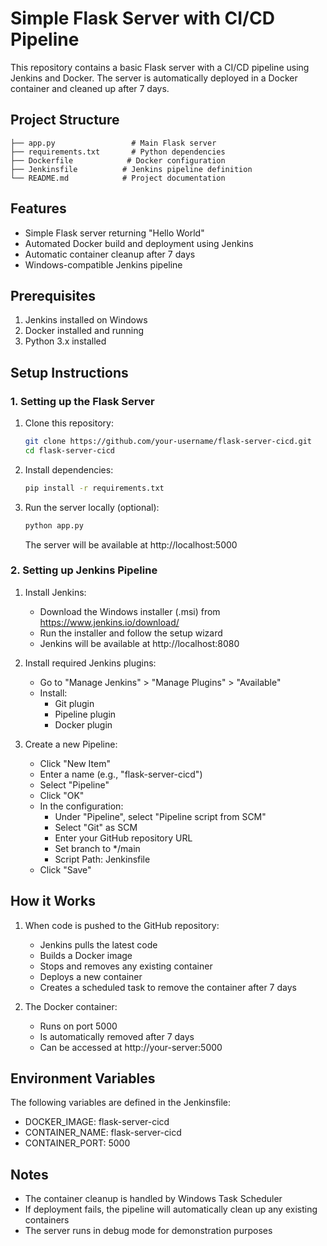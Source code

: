 # Simple Flask Server with CI/CD Pipeline

This repository contains a basic Flask server with a CI/CD pipeline using Jenkins and Docker. The server is automatically deployed in a Docker container and cleaned up after 7 days.

## Project Structure

```
├── app.py                 # Main Flask server
├── requirements.txt       # Python dependencies
├── Dockerfile            # Docker configuration
├── Jenkinsfile          # Jenkins pipeline definition
└── README.md            # Project documentation
```

## Features

- Simple Flask server returning "Hello World"
- Automated Docker build and deployment using Jenkins
- Automatic container cleanup after 7 days
- Windows-compatible Jenkins pipeline

## Prerequisites

1. Jenkins installed on Windows
2. Docker installed and running
3. Python 3.x installed

## Setup Instructions

### 1. Setting up the Flask Server

1. Clone this repository:
   ```bash
   git clone https://github.com/your-username/flask-server-cicd.git
   cd flask-server-cicd
   ```

2. Install dependencies:
   ```bash
   pip install -r requirements.txt
   ```

3. Run the server locally (optional):
   ```bash
   python app.py
   ```
   The server will be available at http://localhost:5000

### 2. Setting up Jenkins Pipeline

1. Install Jenkins:
   - Download the Windows installer (.msi) from https://www.jenkins.io/download/
   - Run the installer and follow the setup wizard
   - Jenkins will be available at http://localhost:8080

2. Install required Jenkins plugins:
   - Go to "Manage Jenkins" > "Manage Plugins" > "Available"
   - Install:
     - Git plugin
     - Pipeline plugin
     - Docker plugin

3. Create a new Pipeline:
   - Click "New Item"
   - Enter a name (e.g., "flask-server-cicd")
   - Select "Pipeline"
   - Click "OK"
   - In the configuration:
     - Under "Pipeline", select "Pipeline script from SCM"
     - Select "Git" as SCM
     - Enter your GitHub repository URL
     - Set branch to */main
     - Script Path: Jenkinsfile
   - Click "Save"

## How it Works

1. When code is pushed to the GitHub repository:
   - Jenkins pulls the latest code
   - Builds a Docker image
   - Stops and removes any existing container
   - Deploys a new container
   - Creates a scheduled task to remove the container after 7 days

2. The Docker container:
   - Runs on port 5000
   - Is automatically removed after 7 days
   - Can be accessed at http://your-server:5000

## Environment Variables

The following variables are defined in the Jenkinsfile:
- DOCKER_IMAGE: flask-server-cicd
- CONTAINER_NAME: flask-server-cicd
- CONTAINER_PORT: 5000

## Notes

- The container cleanup is handled by Windows Task Scheduler
- If deployment fails, the pipeline will automatically clean up any existing containers
- The server runs in debug mode for demonstration purposes 